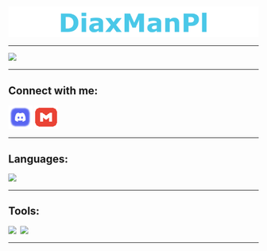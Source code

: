 ![](static/baner.png)

---
![](https://github-readme-stats.vercel.app/api?username=DiaxManPl&title_color=4ac8e8&bg_color=2d2a2e&text_color=fff&hide_border=true)

---

## Connect with me:
[<img src="static/discord.png" width="48" height="48">][websiteDc]
[<img src="static/gmail.png" width="48" height="48">][websiteEmail]

---

## Languages:
![](https://github-readme-stats.vercel.app/api/top-langs/?username=DiaxManPl&title_color=4ac8e8&bg_color=2d2a2e&text_color=fff&hide_border=true)
<!-- <img src="https://raw.githubusercontent.com/github/explore/80688e429a7d4ef2fca1e82350fe8e3517d3494d/topics/javascript/javascript.png" height="24"> <img src="https://raw.githubusercontent.com/github/explore/80688e429a7d4ef2fca1e82350fe8e3517d3494d/topics/python/python.png" height="24"> 
<img src="https://raw.githubusercontent.com/github/explore/80688e429a7d4ef2fca1e82350fe8e3517d3494d/topics/html/html.png" height="24">
<img src="https://raw.githubusercontent.com/github/explore/80688e429a7d4ef2fca1e82350fe8e3517d3494d/topics/css/css.png" height="24">
<img src="https://raw.githubusercontent.com/github/explore/80688e429a7d4ef2fca1e82350fe8e3517d3494d/topics/php/php.png" height="24"> -->

---

## Tools:
<img src="https://github.com/microsoft/vscode-docs/raw/main/images/logo-stable.png" height="24">&nbsp;
<img src="https://upload.wikimedia.org/wikipedia/commons/thumb/0/01/Windows_Terminal_Logo_256x256.png/150px-Windows_Terminal_Logo_256x256.png" height="24">&nbsp;

---

[websiteDc]: https://diaxmanpl.tk/dc
[websiteEmail]: https://diaxmanpl.tk/email





